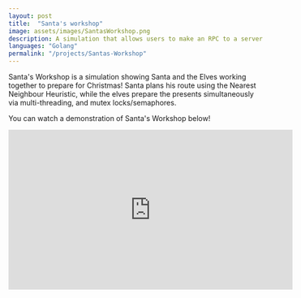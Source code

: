 ```yaml
---
layout: post
title:  "Santa's workshop"
image: assets/images/SantasWorkshop.png
description: A simulation that allows users to make an RPC to a server which simulates Santa's Workshop using concurrency.
languages: "Golang"
permalink: "/projects/Santas-Workshop"
---
```

Santa's Workshop is a simulation showing Santa and the Elves working together to prepare for Christmas! Santa plans his route using the Nearest Neighbour Heuristic, while the elves prepare the presents simultaneously via multi-threading, and mutex locks/semaphores.

You can watch a demonstration of Santa's Workshop below!
<iframe width="560" height="315" src="https://www.youtube.com/embed/RYMBpJ0iSx8" title="YouTube video player" frameborder="0" allow="accelerometer; autoplay; clipboard-write; encrypted-media; gyroscope; picture-in-picture" allowfullscreen></iframe>
